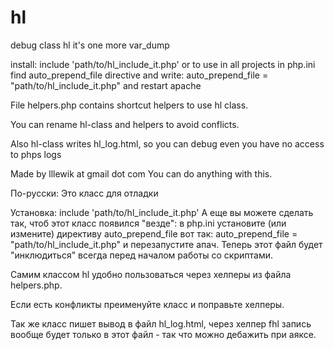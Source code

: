 hl
==

debug class hl
it's one more var_dump

install:
include 'path/to/hl_include_it.php'
or to use in all projects
in php.ini find auto_prepend_file directive and write:
auto_prepend_file = "path/to/hl_include_it.php"
and restart apache

File helpers.php contains shortcut helpers to use hl class.

You can rename hl-class and helpers to avoid conflicts.

Also hl-class writes hl_log.html, so you can debug even you have no access to phps logs


Made by lllewik at gmail dot com
You can do anything with this.

По-русски:
Это класс для отладки

Установка:
include 'path/to/hl_include_it.php'
А еще вы можете сделать так, чтоб этот класс появился "везде":
в php.ini установите (или измените) директиву auto_prepend_file вот так:
auto_prepend_file = "path/to/hl_include_it.php"
и перезапустите апач. Теперь этот файл будет "инклюдиться" всегда перед началом работы со скриптами.

Самим классом hl удобно пользоваться через хелперы из файла helpers.php.

Если есть конфликты преименуйте класс и поправьте хелперы.

Так же класс пишет вывод в файл hl_log.html, через хелпер fhl запись вообще будет только в этот файл - так что можно дебажить при аяксе.
